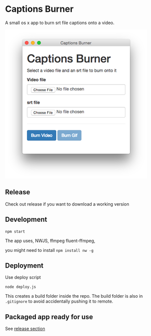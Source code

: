 # Captions Burner

A small os x app to burn srt file captions onto a video.

![Captions burner](./img/captions_burner.png)

## Release

Check out release if you want to download a working version

## Development

```
npm start
```
The app uses, NWJS, ffmpeg fluent-ffmpeg,  

you might need to install `npm install nw -g`


## Deployment

Use deploy script

```
node deploy.js
```

This creates a build folder inside the repo. The build folder is also in `.gitignore` to avoid accidentally pushing it to remote.

## Packaged app ready for use

See [release section](https://github.com/voxmedia/captions_burner/releases)
